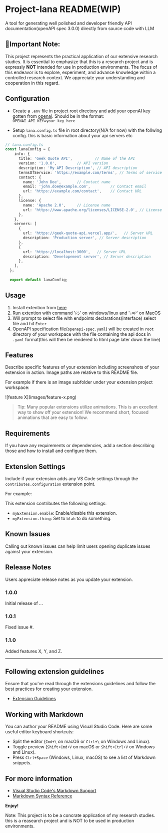 # Project-lana README(WIP)

A tool for generating well polished and developer friendly API documentation(openAPI spec 3.0.0) directly from source code with LLM

## 🚨Important Note:
This project represents the practical application of our extensive research studies. It is essential to emphasize that this is a research project and is expressly **NOT** intended for use in production environments. The focus of this endeavor is to explore, experiment, and advance knowledge within a controlled research context. We appreciate your understanding and cooperation in this regard.


## Configuration
- Create a `.env` file in project root directory and add your openAI key gotten from [openai](https://openai.com/). Should be in the format: `OPENAI_API_KEY=your_key_here`

- Setup `lana.config.ts` file in root directory(N/A for now)
with the follwing config. this is basic information about your api servers etc
```ts
// lana.config.ts
const lanaConfig = {
    info: {
      title: 'Geek Quote API',          // Name of the API
      version: '1.0.0',         // API version
      description: 'My API Description', // API description
      termsOfService: 'https://example.com/terms', // Terms of service URL
      contact: {
        name: 'John Doe',       // Contact name
        email: 'john.doe@example.com',         // Contact email
        url: 'https://example.com/contact',    // Contact URL
      },
      license: {
        name: 'Apache 2.0',     // License name
        url: 'https://www.apache.org/licenses/LICENSE-2.0', // License URL
      },
    },
    servers: [
      {
        url: 'https://geek-quote-api.vercel.app/',   // Server URL
        description: 'Production server', // Server description
      },
      {
        url: 'https://localhost:3000',   // Server URL
        description: 'Developement server', // Server description
      },
    ],
  };
  
  export default lanaConfig;

```
## Usage
1.  Install extention from [here](https://marketplace.visualstudio.com/items?itemName=FotieMConstant.project-lana)
2.  Run extention with command '`F5`' on windows/linux and '`⇧⌘P`' on MacOS
3.  Will prompt to select file with endpoints declarations(interface) select file and hit `Enter`
4.  OpenAPI specification file(`openapi-spec.yaml`) will be created in `root` directory of your workspace with the file containing the api docs in `.yaml` format(this will then be rendered to html page later down the line)
## Features

Describe specific features of your extension including screenshots of your extension in action. Image paths are relative to this README file.

For example if there is an image subfolder under your extension project workspace:

\!\[feature X\]\(images/feature-x.png\)

> Tip: Many popular extensions utilize animations. This is an excellent way to show off your extension! We recommend short, focused animations that are easy to follow.

## Requirements

If you have any requirements or dependencies, add a section describing those and how to install and configure them.

## Extension Settings

Include if your extension adds any VS Code settings through the `contributes.configuration` extension point.

For example:

This extension contributes the following settings:

* `myExtension.enable`: Enable/disable this extension.
* `myExtension.thing`: Set to `blah` to do something.

## Known Issues

Calling out known issues can help limit users opening duplicate issues against your extension.

## Release Notes

Users appreciate release notes as you update your extension.

### 1.0.0

Initial release of ...

### 1.0.1

Fixed issue #.

### 1.1.0

Added features X, Y, and Z.

---

## Following extension guidelines

Ensure that you've read through the extensions guidelines and follow the best practices for creating your extension.

* [Extension Guidelines](https://code.visualstudio.com/api/references/extension-guidelines)

## Working with Markdown

You can author your README using Visual Studio Code. Here are some useful editor keyboard shortcuts:

* Split the editor (`Cmd+\` on macOS or `Ctrl+\` on Windows and Linux).
* Toggle preview (`Shift+Cmd+V` on macOS or `Shift+Ctrl+V` on Windows and Linux).
* Press `Ctrl+Space` (Windows, Linux, macOS) to see a list of Markdown snippets.

## For more information

* [Visual Studio Code's Markdown Support](http://code.visualstudio.com/docs/languages/markdown)
* [Markdown Syntax Reference](https://help.github.com/articles/markdown-basics/)

**Enjoy!**

Note: This project is to be a concrate application of my research studies. this is a reasearch project and is NOT to be used in production environments.
